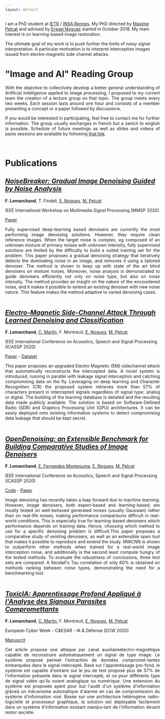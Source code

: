 ```yaml
---
layout: default
---
```



I am a PhD student at [IETR](https://www.ietr.fr/?lang=en) / [INSA Rennes](https://www.insa-rennes.fr/en.html). My PhD directed by [Maxime Pelcat](http://mpelcat.org/) and advised by [Erwan Nogues](https://www.linkedin.com/in/erwan-nogues-88090a5/) started in October 2018. My main interest is on learning-based image restoration.

The ultimate goal of my work is to push further the limits of noisy signal interpretation. A particular motivation is to interpret interception images issued from electro-magnetic side channel attacks. 

# "Image and AI" Reading Group
<div style="text-align: justify">
With the objective to collectively develop a better general understanding of Artificial Intelligence applied to image processing, I proposed to my current team the creation of a lecture group on that topic. The group meets every two weeks. Each session lasts around one hour and consists of a member presenting a concept or a paper followed by discussions. 


If you would be interested in participating, feel free to contact me for further information. The group usually exchanges in french but a switch to english is possible.
Schedule of future meetings as well as slides and videos of pasts sessions are available by following [that link](https://cutt.ly/VaaderReadingGroup). 
</div>  
<br />

# Publications

## [_NoiseBreaker: Gradual Image Denoising Guided by Noise Analysis_](https://arxiv.org/pdf/2002.07487.pdf)

__F. Lemarchand__, T. Findeli, [E. Nogues](https://www.linkedin.com/in/erwan-nogues-88090a5/), [M. Pelcat](http://mpelcat.org/) 

IEEE International Workshop on Multimedia Signal Processing (MMSP 2020)

[Paper](https://arxiv.org/pdf/2002.07487.pdf) 

<div style="text-align: justify"> 
Fully supervised deep-learning based denoisers are currently the most performing image denoising solutions. However, they require clean reference images. When the target noise is complex, eg composed of an unknown mixture of primary noises with unknown intensity, fully supervised solutions are limited by the difficulty to build a suited training set for the problem. This paper proposes a gradual denoising strategy that iteratively detects the dominating noise in an image, and removes it using a tailored denoiser. The method is shown to keep up with state of the art blind denoisers on mixture noises. Moreover, noise analysis is demonstrated to guide denoisers efficiently not only on noise type, but also on noise intensity. The method provides an insight on the nature of the encountered noise, and it makes it possible to extend an existing denoiser with new noise nature. This feature makes the method adaptive to varied denoising cases.
</div>  
<br />


## [_Electro-Magnetic Side-Channel Attack Through Learned Denoising and Classification_](https://arxiv.org/pdf/1910.07201.pdf)

__F. Lemarchand__, [C. Marlin](https://www.linkedin.com/in/cyril-marlin-094a381/), F. Montreuil, [E. Nogues](https://www.linkedin.com/in/erwan-nogues-88090a5/), [M. Pelcat](http://mpelcat.org/) 

IEEE International Conference on Acoustics, Speech and Signal Processing (ICASSP 2020)

[Paper](https://arxiv.org/pdf/1910.07201.pdf) - [Dataset](https://github.com/opendenoising/interception_dataset)

<div style="text-align: justify"> 
This paper proposes an upgraded Electro Magnetic (EM) sidechannel attack that automatically reconstructs the intercepted data. A novel system is introduced, running in parallel with leakage signal interception and catching compromising data on the fly. Leveraging on deep learning and Character Recognition (CR) the proposed system retrieves more than 57% of characters present in intercepted signals regardless of signal type: analog or digital. The building of the learning database is detailed and the resulting data made publicly available. The solution is based on Software-Defined Radio (SDR) and Graphics Processing Unit (GPU) architectures. It can be easily deployed onto existing information systems to detect compromising data leakage that should be kept secret.
</div>  
<br />


## [_OpenDenoising: an Extensible Benchmark for Building Comparative Studies of Image Denoisers_](https://arxiv.org/pdf/1910.08328.pdf)

__F. Lemarchand__, [E. Fernandes Montesuma](https://www.linkedin.com/in/eddardd/), [E. Nogues](https://www.linkedin.com/in/erwan-nogues-88090a5/), [M. Pelcat](http://mpelcat.org/) 

IEEE International Conference on Acoustics, Speech and Signal Processing (ICASSP 2020)

[Code](https://github.com/opendenoising/opendenoising-benchmark) - [Paper](https://arxiv.org/pdf/1910.08328.pdf) 

<div style="text-align: justify"> 
Image denoising has recently taken a leap forward due to machine learning. However, image denoisers, both expert-based and learning-based, are mostly tested on well-behaved generated noises (usually Gaussian) rather than on real-life noises, making performance comparisons difficult in real-world conditions. This is especially true for learning-based denoisers which performance depends on training data. Hence, choosing which method to use for a specific denoising problem is difficult.This paper proposes a comparative study of existing denoisers, as well as an extensible open tool that makes it possible to reproduce and extend the study. MWCNN is shown to outperform other methods when trained for a real-world image interception noise, and additionally is the second least compute hungry of the tested methods. To evaluate the robustness of conclusions, three test sets are compared. A Kendall's Tau correlation of only 60% is obtained on methods ranking between noise types, demonstrating the need for a benchmarking tool.
</div>  
<br />

## [_ToxicIA: Apprentissage Profond Appliqué à l'Analyse des Signaux Parasites Compromettants_](https://hal.archives-ouvertes.fr/hal-02378314/file/Lemarchand_IA%26D_camera_ready.pdf)

__F. Lemarchand__, [C. Marlin](https://www.linkedin.com/in/cyril-marlin-094a381/), F. Montreuil, [E. Nogues](https://www.linkedin.com/in/erwan-nogues-88090a5/), [M. Pelcat](http://mpelcat.org/) 

European Cyber Week - C&ESAR - IA & Défense (ECW 2020)

[Manuscrit](https://hal.archives-ouvertes.fr/hal-02378314/file/Lemarchand_IA%26D_camera_ready.pdf) 

<div style="text-align: justify"> 
Cet article propose une attaque par canal auxiliaireélectro-magnétique capable de reconstruire automatiquement un signal de type image. Le système proposé permet l'extraction de données compromet-tantes embarquées dans le signal intercepté. Basé sur l'apprentissage pro-fond, le système est capable d'extraire sur le jeu de test proposé plus de 57% de l'information présente dans le signal intercepté, et ce pour différents type de signal vidéo qu'ils soient analogique ou numérique. Une extension du système est proposée ayant pour but l'audit d'un système d'information grâceà un mécanisme automatique d'alarme en cas de compromission du système d'information visé. Basée sur une architecture hétérogène radio-logicielle et processeur graphique, la solution est déployable facilement dans un système d'information existant manipu-lant de l'information devant rester secrète.
</div>  
<br />
